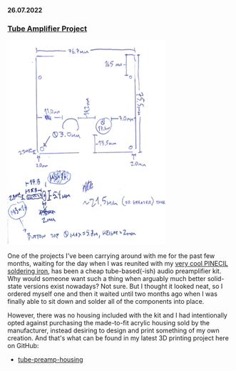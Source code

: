 #### 26.07.2022
### [Tube Amplifier Project](./2022-07-26-tube-amplifier-project.md)

![initial_sketch](./media/tube-amp-case/initial_sketch.png)

One of the projects I've been carrying around with me for the past few months, waiting for the day when I was reunited with my [very cool PINECIL soldering iron](https://pine64.com/product/pinecil-smart-mini-portable-soldering-iron/), has been a cheap tube-based(-ish) audio preamplifier kit.  Why would someone want such a thing when arguably much better solid-state versions exist nowadays?  Not sure.  But I thought it looked neat, so I ordered myself one and then it waited until two months ago when I was finally able to sit down and solder all of the components into place.

However, there was no housing included with the kit and I had intentionally opted against purchasing the made-to-fit acrylic housing sold by the manufacturer, instead desiring to design and print something of my own creation.  And that's what can be found in my latest 3D printing project here on GitHub:

- [tube-preamp-housing](https://github.com/ckuzma/tube-preamp-housing)